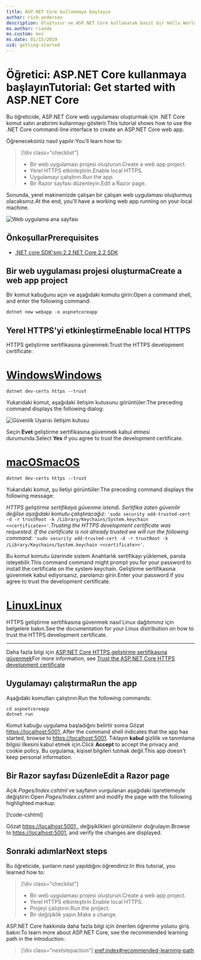 ```yaml
---
title: ASP.NET Core kullanmaya başlayın
author: rick-anderson
description: Oluşturur ve ASP.NET Core kullanarak basit bir Hello World uygulaması çalıştıran bir hızlı öğretici.
ms.author: riande
ms.custom: mvc
ms.date: 01/15/2019
uid: getting-started
---
```

# <a name="tutorial-get-started-with-aspnet-core"></a><span data-ttu-id="38f41-103">Öğretici: ASP.NET Core kullanmaya başlayın</span><span class="sxs-lookup"><span data-stu-id="38f41-103">Tutorial: Get started with ASP.NET Core</span></span>

<span data-ttu-id="38f41-104">Bu öğreticide, ASP.NET Core web uygulaması oluşturmak için .NET Core komut satırı arabirimi kullanmayı gösterir.</span><span class="sxs-lookup"><span data-stu-id="38f41-104">This tutorial shows how to use the .NET Core command-line interface to create an ASP.NET Core web app.</span></span>

<span data-ttu-id="38f41-105">Öğreneceksiniz nasıl yapılır:</span><span class="sxs-lookup"><span data-stu-id="38f41-105">You'll learn how to:</span></span>

> [!div class="checklist"]
> * <span data-ttu-id="38f41-106">Bir web uygulaması projesi oluşturun.</span><span class="sxs-lookup"><span data-stu-id="38f41-106">Create a web app project.</span></span>
> * <span data-ttu-id="38f41-107">Yerel HTTPS etkinleştirin.</span><span class="sxs-lookup"><span data-stu-id="38f41-107">Enable local HTTPS.</span></span>
> * <span data-ttu-id="38f41-108">Uygulamayı çalıştırın.</span><span class="sxs-lookup"><span data-stu-id="38f41-108">Run the app.</span></span>
> * <span data-ttu-id="38f41-109">Bir Razor sayfası düzenleyin.</span><span class="sxs-lookup"><span data-stu-id="38f41-109">Edit a Razor page.</span></span>

<span data-ttu-id="38f41-110">Sonunda, yerel makinenizde çalışan bir çalışan web uygulaması oluşturmuş olacaksınız.</span><span class="sxs-lookup"><span data-stu-id="38f41-110">At the end, you'll have a working web app running on your local machine.</span></span>

![Web uygulama ana sayfası](_static/home-page.png)

## <a name="prerequisites"></a><span data-ttu-id="38f41-112">Önkoşullar</span><span class="sxs-lookup"><span data-stu-id="38f41-112">Prerequisites</span></span>

* [<span data-ttu-id="38f41-113">.NET core SDK'sını 2.2</span><span class="sxs-lookup"><span data-stu-id="38f41-113">.NET Core 2.2 SDK</span></span>](https://www.microsoft.com/net/download/all)

## <a name="create-a-web-app-project"></a><span data-ttu-id="38f41-114">Bir web uygulaması projesi oluşturma</span><span class="sxs-lookup"><span data-stu-id="38f41-114">Create a web app project</span></span>

<span data-ttu-id="38f41-115">Bir komut kabuğunu açın ve aşağıdaki komutu girin:</span><span class="sxs-lookup"><span data-stu-id="38f41-115">Open a command shell, and enter the following command:</span></span>

```console
dotnet new webapp -o aspnetcoreapp
```

## <a name="enable-local-https"></a><span data-ttu-id="38f41-116">Yerel HTTPS'yi etkinleştirme</span><span class="sxs-lookup"><span data-stu-id="38f41-116">Enable local HTTPS</span></span>

<span data-ttu-id="38f41-117">HTTPS geliştirme sertifikasına güvenmek:</span><span class="sxs-lookup"><span data-stu-id="38f41-117">Trust the HTTPS development certificate:</span></span>

# <a name="windowstabwindows"></a>[<span data-ttu-id="38f41-118">Windows</span><span class="sxs-lookup"><span data-stu-id="38f41-118">Windows</span></span>](#tab/windows)

```console
dotnet dev-certs https --trust
```

<span data-ttu-id="38f41-119">Yukarıdaki komut, aşağıdaki iletişim kutusunu görüntüler:</span><span class="sxs-lookup"><span data-stu-id="38f41-119">The preceding command displays the following dialog:</span></span>

![Güvenlik Uyarısı iletişim kutusu](~/getting-started/_static/cert.png)

<span data-ttu-id="38f41-121">Seçin **Evet** geliştirme sertifikasına güvenmek kabul etmesi durumunda.</span><span class="sxs-lookup"><span data-stu-id="38f41-121">Select **Yes** if you agree to trust the development certificate.</span></span>

# <a name="macostabmacos"></a>[<span data-ttu-id="38f41-122">macOS</span><span class="sxs-lookup"><span data-stu-id="38f41-122">macOS</span></span>](#tab/macos)

```console
dotnet dev-certs https --trust
```

<span data-ttu-id="38f41-123">Yukarıdaki komut, şu iletiyi görüntüler:</span><span class="sxs-lookup"><span data-stu-id="38f41-123">The preceding command displays the following message:</span></span>

<span data-ttu-id="38f41-124">*HTTPS geliştirme sertifikaya güvenme istendi. Sertifika zaten güvenilir değilse aşağıdaki komutu çalıştıracağız:* `'sudo security add-trusted-cert -d -r trustRoot -k /Library/Keychains/System.keychain <<certificate>>'`.</span><span class="sxs-lookup"><span data-stu-id="38f41-124">*Trusting the HTTPS development certificate was requested. If the certificate is not already trusted we will run the following command:* `'sudo security add-trusted-cert -d -r trustRoot -k /Library/Keychains/System.keychain <<certificate>>'`.</span></span>
 
<span data-ttu-id="38f41-125">Bu komut komutu üzerinde sistem Anahtarlık sertifikayı yüklemek, parola isteyebilir.</span><span class="sxs-lookup"><span data-stu-id="38f41-125">This command command might prompt you for your password to install the certificate on the system keychain.</span></span> <span data-ttu-id="38f41-126">Geliştirme sertifikasına güvenmek kabul ediyorsanız, parolanızı girin.</span><span class="sxs-lookup"><span data-stu-id="38f41-126">Enter your password if you agree to trust the development certificate.</span></span>

# <a name="linuxtablinux"></a>[<span data-ttu-id="38f41-127">Linux</span><span class="sxs-lookup"><span data-stu-id="38f41-127">Linux</span></span>](#tab/linux)

<span data-ttu-id="38f41-128">HTTPS geliştirme sertifikasına güvenmek nasıl Linux dağıtımınız için belgelere bakın.</span><span class="sxs-lookup"><span data-stu-id="38f41-128">See the documentation for your Linux distribution on how to trust the HTTPS development certificate.</span></span>

---

<span data-ttu-id="38f41-129">Daha fazla bilgi için [ASP.NET Core HTTPS geliştirme sertifikasına güvenmek](xref:security/enforcing-ssl#trust-the-aspnet-core-https-development-certificate-on-windows-and-macos)</span><span class="sxs-lookup"><span data-stu-id="38f41-129">For more information, see [Trust the ASP.NET Core HTTPS development certificate](xref:security/enforcing-ssl#trust-the-aspnet-core-https-development-certificate-on-windows-and-macos)</span></span>

## <a name="run-the-app"></a><span data-ttu-id="38f41-130">Uygulamayı çalıştırma</span><span class="sxs-lookup"><span data-stu-id="38f41-130">Run the app</span></span>

<span data-ttu-id="38f41-131">Aşağıdaki komutları çalıştırın:</span><span class="sxs-lookup"><span data-stu-id="38f41-131">Run the following commands:</span></span>

```console
cd aspnetcoreapp
dotnet run
```

<span data-ttu-id="38f41-132">Komut kabuğu uygulama başladığını belirtir sonra Gözat [ https://localhost:5001 ](https://localhost:5001).</span><span class="sxs-lookup"><span data-stu-id="38f41-132">After the command shell indicates that the app has started, browse to [https://localhost:5001](https://localhost:5001).</span></span> <span data-ttu-id="38f41-133">Tıklayın **kabul** gizlilik ve tanımlama bilgisi ilkesini kabul etmek için.</span><span class="sxs-lookup"><span data-stu-id="38f41-133">Click **Accept** to accept the privacy and cookie policy.</span></span> <span data-ttu-id="38f41-134">Bu uygulama, kişisel bilgileri tutmak değil.</span><span class="sxs-lookup"><span data-stu-id="38f41-134">This app doesn't keep personal information.</span></span>

## <a name="edit-a-razor-page"></a><span data-ttu-id="38f41-135">Bir Razor sayfası Düzenle</span><span class="sxs-lookup"><span data-stu-id="38f41-135">Edit a Razor page</span></span>

<span data-ttu-id="38f41-136">Açık *Pages/Index.cshtml* ve sayfanın vurgulanan aşağıdaki işaretlemeyle değiştirin:</span><span class="sxs-lookup"><span data-stu-id="38f41-136">Open *Pages/Index.cshtml* and modify the page with the following highlighted markup:</span></span>

[!code-cshtml[](sample/index.cshtml?highlight=9)]

<span data-ttu-id="38f41-137">Gözat [ https://localhost:5001 ](https://localhost:5001), değişiklikleri görüntülenir doğrulayın.</span><span class="sxs-lookup"><span data-stu-id="38f41-137">Browse to [https://localhost:5001](https://localhost:5001), and verify the changes are displayed.</span></span>

## <a name="next-steps"></a><span data-ttu-id="38f41-138">Sonraki adımlar</span><span class="sxs-lookup"><span data-stu-id="38f41-138">Next steps</span></span>

<span data-ttu-id="38f41-139">Bu öğreticide, şunların nasıl yapıldığını öğrendiniz:</span><span class="sxs-lookup"><span data-stu-id="38f41-139">In this tutorial, you learned how to:</span></span>

> [!div class="checklist"]
> * <span data-ttu-id="38f41-140">Bir web uygulaması projesi oluşturun.</span><span class="sxs-lookup"><span data-stu-id="38f41-140">Create a web app project.</span></span>
> * <span data-ttu-id="38f41-141">Yerel HTTPS etkinleştirin.</span><span class="sxs-lookup"><span data-stu-id="38f41-141">Enable local HTTPS.</span></span>
> * <span data-ttu-id="38f41-142">Projeyi çalıştırın.</span><span class="sxs-lookup"><span data-stu-id="38f41-142">Run the project.</span></span>
> * <span data-ttu-id="38f41-143">Bir değişiklik yapın.</span><span class="sxs-lookup"><span data-stu-id="38f41-143">Make a change.</span></span>

<span data-ttu-id="38f41-144">ASP.NET Core hakkında daha fazla bilgi için önerilen öğrenme yolunu giriş bakın:</span><span class="sxs-lookup"><span data-stu-id="38f41-144">To learn more about ASP.NET Core, see the recommended learning path in the introduction:</span></span>

> [!div class="nextstepaction"]
> <xref:index#recommended-learning-path>
